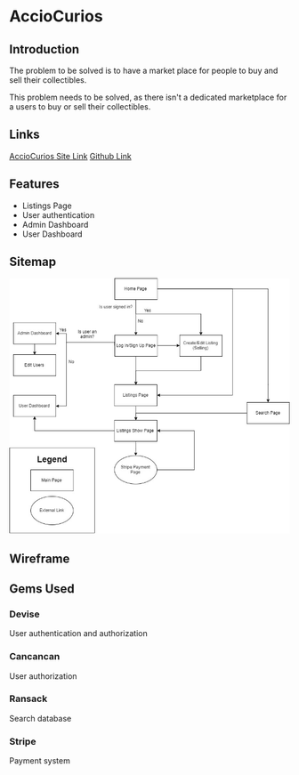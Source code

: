 # AccioCurios

## Introduction
The problem to be solved is to have a market place for people to buy and sell their collectibles.

This problem needs to be solved, as there isn't a dedicated marketplace for a users to buy or sell their collectibles. 

## Links

[AccioCurios Site Link](https://secret-sea-86315.herokuapp.com/)
[Github Link](https://github.com/MomentaiChris26/AccioCurios)
 


## Features
* Listings Page
* User authentication
* Admin Dashboard
* User Dashboard

## Sitemap
![AccioCurios Sitemap](./resources/sitemap.jpg)

## Wireframe

## Gems Used

### Devise
User authentication and authorization

### Cancancan
User authorization

### Ransack
Search database

### Stripe
Payment system




